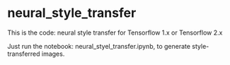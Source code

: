 # neural_style_transfer

This is the code: neural style transfer for Tensorflow 1.x or Tensorflow 2.x

Just run the notebook: neural_styel_transfer.ipynb, to generate style-transferred images.


